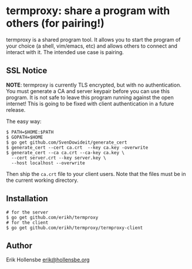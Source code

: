 # termproxy: share a program with others (for pairing!)

termproxy is a shared program tool. It allows you to start the program of your
choice (a shell, vim/emacs, etc) and allows others to connect and interact with
it. The intended use case is pairing.

## SSL Notice

**NOTE**: termproxy is currently TLS encrypted, but with no authentication. You
must generate a CA and server keypair before you can use this program. It is
not safe to leave this program running against the open internet! This is going
to be fixed with client authentication in a future release.

The easy way:

```shell
$ PATH=$HOME:$PATH
$ GOPATH=$HOME
$ go get github.com/SvenDowideit/generate_cert
$ generate_cert --cert ca.crt  --key ca.key -overwrite
$ generate_cert --ca ca.crt --ca-key ca.key \
  --cert server.crt --key server.key \
  --host localhost --overwrite
```

Then ship the `ca.crt` file to your client users. Note that the files must be
in the current working directory.

## Installation

```shell
# for the server
$ go get github.com/erikh/termproxy
# for the client
$ go get github.com/erikh/termproxy/termproxy-client
```

## Author

Erik Hollensbe <erik@hollensbe.org>

